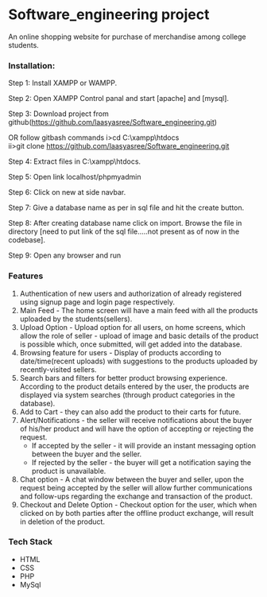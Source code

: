 # Software_engineering project
An online shopping website for purchase of merchandise among college students. 


### Installation:
Step 1: Install XAMPP or WAMPP.

Step 2: Open XAMPP Control panal and start [apache] and [mysql].

Step 3: Download project from github(https://github.com/laasyasree/Software_engineering.git)

OR follow gitbash commands
i>cd C:\\xampp\htdocs\
ii>git clone https://github.com/laasyasree/Software_engineering.git

Step 4: Extract files in C:\xampp\htdocs.

Step 5: Open link localhost/phpmyadmin

Step 6: Click on new at side navbar.

Step 7: Give a database name as per in sql file and hit the create button.

Step 8: After creating database name click on import. Browse the file in directory [need to put link of the sql file.....not present as of now in the codebase].

Step 9: Open any browser and run 


### Features 

1. Authentication of new users and authorization of already registered using signup page and login page respectively.
2. Main Feed -  The home screen will have a main feed with all the products uploaded by the students(sellers).
3. Upload Option - Upload option for all users, on home screens, which allow the role of seller - upload of image and basic details of the product is possible which, once submitted, will get added into the database.
4. Browsing feature for users - Display of products according to date/time(recent uploads) with suggestions to the products uploaded by recently-visited sellers.
5. Search bars and filters for better product browsing experience. According to the product details entered by the user, the products are displayed via system searches (through product categories in the database).
6. Add to Cart - they can also add the product to their carts for future. 
7. Alert/Notifications - the seller will receive notifications about the buyer of his/her product and will have the option of accepting or rejecting the request.
    - If accepted by the seller - it will provide an instant messaging option between the buyer and the seller. 
    - If rejected by the seller - the buyer will get a notification saying the product is unavailable.
8. Chat option - A chat window between the buyer and seller, upon the request being accepted by the seller will allow further communications and follow-ups regarding the exchange and transaction of the product.
9. Checkout and Delete Option -  Checkout option for the user, which when clicked on by both parties after the offline product exchange, will result in deletion of the product.



### Tech Stack
- HTML
- CSS
- PHP
- MySql


 
